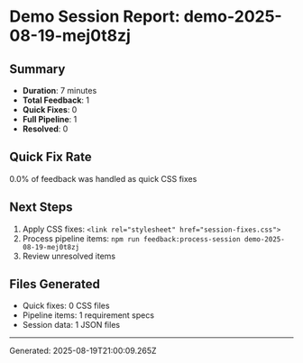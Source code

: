 # Demo Session Report: demo-2025-08-19-mej0t8zj

## Summary
- **Duration**: 7 minutes
- **Total Feedback**: 1
- **Quick Fixes**: 0
- **Full Pipeline**: 1
- **Resolved**: 0

## Quick Fix Rate
0.0% of feedback was handled as quick CSS fixes

## Next Steps
1. Apply CSS fixes: `<link rel="stylesheet" href="session-fixes.css">`
2. Process pipeline items: `npm run feedback:process-session demo-2025-08-19-mej0t8zj`
3. Review unresolved items

## Files Generated
- Quick fixes: 0 CSS files
- Pipeline items: 1 requirement specs
- Session data: 1 JSON files

---
Generated: 2025-08-19T21:00:09.265Z
